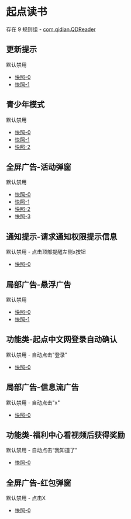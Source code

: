 # 起点读书

存在 9 规则组 - [com.qidian.QDReader](/src/apps/com.qidian.QDReader.ts)

## 更新提示

默认禁用

- [快照-0](https://i.gkd.li/i/12641026)
- [快照-1](https://i.gkd.li/i/13116821)

## 青少年模式

默认禁用

- [快照-0](https://i.gkd.li/i/12640241)
- [快照-1](https://i.gkd.li/i/12709168)
- [快照-2](https://i.gkd.li/i/12905817)

## 全屏广告-活动弹窗

默认禁用

- [快照-0](https://i.gkd.li/i/12640195)
- [快照-1](https://i.gkd.li/i/12640158)
- [快照-2](https://i.gkd.li/i/12818198)
- [快照-3](https://i.gkd.li/i/13469004)

## 通知提示-请求通知权限提示信息

默认禁用 - 点击顶部提醒左侧x按钮

- [快照-0](https://i.gkd.li/i/12640242)

## 局部广告-悬浮广告

默认禁用

- [快照-0](https://i.gkd.li/i/12717032)
- [快照-1](https://i.gkd.li/i/13459031)

## 功能类-起点中文网登录自动确认

默认禁用 - 自动点击"登录"

- [快照-0](https://i.gkd.li/i/12903081)

## 局部广告-信息流广告

默认禁用 - 自动点击"x"

- [快照-0](https://i.gkd.li/i/13406169)

## 功能类-福利中心看视频后获得奖励

默认禁用 - 自动点击“我知道了”

- [快照-0](https://i.gkd.li/i/13606901)

## 全屏广告-红包弹窗

默认禁用 - 点击X

- [快照-0](https://i.gkd.li/i/13918466)
